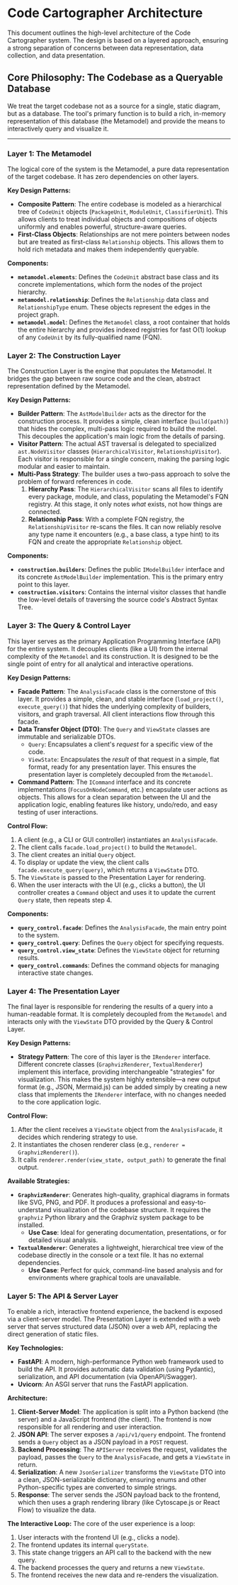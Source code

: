 # Code Cartographer Architecture

This document outlines the high-level architecture of the Code Cartographer
system. The design is based on a layered approach, ensuring a strong
separation of concerns between data representation, data collection, and
data presentation.

## Core Philosophy: The Codebase as a Queryable Database

We treat the target codebase not as a source for a single, static diagram, but
as a database. The tool's primary function is to build a rich, in-memory
representation of this database (the Metamodel) and provide the means to
interactively query and visualize it.

---

### Layer 1: The Metamodel

The logical core of the system is the Metamodel, a pure data representation of
the target codebase. It has zero dependencies on other layers.

**Key Design Patterns:**
*   **Composite Pattern**: The entire codebase is modeled as a hierarchical tree of `CodeUnit` objects (`PackageUnit`, `ModuleUnit`, `ClassifierUnit`). This allows clients to treat individual objects and compositions of objects uniformly and enables powerful, structure-aware queries.
*   **First-Class Objects**: Relationships are not mere pointers between nodes but are treated as first-class `Relationship` objects. This allows them to hold rich metadata and makes them independently queryable.

**Components:**
*   **`metamodel.elements`**: Defines the `CodeUnit` abstract base class and its concrete implementations, which form the nodes of the project hierarchy.
*   **`metamodel.relationship`**: Defines the `Relationship` data class and `RelationshipType` enum. These objects represent the edges in the project graph.
*   **`metamodel.model`**: Defines the `Metamodel` class, a root container that holds the entire hierarchy and provides indexed registries for fast O(1) lookup of any `CodeUnit` by its fully-qualified name (FQN).

### Layer 2: The Construction Layer

The Construction Layer is the engine that populates the Metamodel. It bridges the gap between raw source code and the clean, abstract representation defined by the Metamodel.

**Key Design Patterns:**
*   **Builder Pattern**: The `AstModelBuilder` acts as the director for the construction process. It provides a simple, clean interface (`build(path)`) that hides the complex, multi-pass logic required to build the model. This decouples the application's main logic from the details of parsing.
*   **Visitor Pattern**: The actual AST traversal is delegated to specialized `ast.NodeVisitor` classes (`HierarchicalVisitor`, `RelationshipVisitor`). Each visitor is responsible for a single concern, making the parsing logic modular and easier to maintain.
*   **Multi-Pass Strategy**: The builder uses a two-pass approach to solve the problem of forward references in code.
    1.  **Hierarchy Pass**: The `HierarchicalVisitor` scans all files to identify every package, module, and class, populating the Metamodel's FQN registry. At this stage, it only notes *what* exists, not how things are connected.
    2.  **Relationship Pass**: With a complete FQN registry, the `RelationshipVisitor` re-scans the files. It can now reliably resolve any type name it encounters (e.g., a base class, a type hint) to its FQN and create the appropriate `Relationship` object.

**Components:**
*   **`construction.builders`**: Defines the public `IModelBuilder` interface and its concrete `AstModelBuilder` implementation. This is the primary entry point to this layer.
*   **`construction.visitors`**: Contains the internal visitor classes that handle the low-level details of traversing the source code's Abstract Syntax Tree.

### Layer 3: The Query & Control Layer

This layer serves as the primary Application Programming Interface (API) for the entire system. It decouples clients (like a UI) from the internal complexity of the `Metamodel` and its construction. It is designed to be the single point of entry for all analytical and interactive operations.

**Key Design Patterns:**
*   **Facade Pattern**: The `AnalysisFacade` class is the cornerstone of this layer. It provides a simple, clean, and stable interface (`load_project()`, `execute_query()`) that hides the underlying complexity of builders, visitors, and graph traversal. All client interactions flow through this facade.
*   **Data Transfer Object (DTO)**: The `Query` and `ViewState` classes are immutable and serializable DTOs.
    *   `Query`: Encapsulates a client's *request* for a specific view of the code.
    *   `ViewState`: Encapsulates the *result* of that request in a simple, flat format, ready for any presentation layer. This ensures the presentation layer is completely decoupled from the `Metamodel`.
*   **Command Pattern**: The `ICommand` interface and its concrete implementations (`FocusOnNodeCommand`, etc.) encapsulate user actions as objects. This allows for a clean separation between the UI and the application logic, enabling features like history, undo/redo, and easy testing of user interactions.

**Control Flow:**
1.  A client (e.g., a CLI or GUI controller) instantiates an `AnalysisFacade`.
2.  The client calls `facade.load_project()` to build the `Metamodel`.
3.  The client creates an initial `Query` object.
4.  To display or update the view, the client calls `facade.execute_query(query)`, which returns a `ViewState` DTO.
5.  The `ViewState` is passed to the Presentation Layer for rendering.
6.  When the user interacts with the UI (e.g., clicks a button), the UI controller creates a `Command` object and uses it to update the current `Query` state, then repeats step 4.

**Components:**
*   **`query_control.facade`**: Defines the `AnalysisFacade`, the main entry point to the system.
*   **`query_control.query`**: Defines the `Query` object for specifying requests.
*   **`query_control.view_state`**: Defines the `ViewState` object for returning results.
*   **`query_control.commands`**: Defines the command objects for managing interactive state changes.

### Layer 4: The Presentation Layer

The final layer is responsible for rendering the results of a query into a human-readable format. It is completely decoupled from the `Metamodel` and interacts only with the `ViewState` DTO provided by the Query & Control Layer.

**Key Design Patterns:**
*   **Strategy Pattern**: The core of this layer is the `IRenderer` interface. Different concrete classes (`GraphvizRenderer`, `TextualRenderer`) implement this interface, providing interchangeable "strategies" for visualization. This makes the system highly extensible—a new output format (e.g., JSON, Mermaid.js) can be added simply by creating a new class that implements the `IRenderer` interface, with no changes needed to the core application logic.

**Control Flow:**
1.  After the client receives a `ViewState` object from the `AnalysisFacade`, it decides which rendering strategy to use.
2.  It instantiates the chosen renderer class (e.g., `renderer = GraphvizRenderer()`).
3.  It calls `renderer.render(view_state, output_path)` to generate the final output.

**Available Strategies:**
*   **`GraphvizRenderer`**: Generates high-quality, graphical diagrams in formats like SVG, PNG, and PDF. It produces a professional and easy-to-understand visualization of the codebase structure. It requires the `graphviz` Python library and the Graphviz system package to be installed.
    *   **Use Case**: Ideal for generating documentation, presentations, or for detailed visual analysis.
*   **`TextualRenderer`**: Generates a lightweight, hierarchical tree view of the codebase directly in the console or a text file. It has no external dependencies.
    *   **Use Case**: Perfect for quick, command-line based analysis and for environments where graphical tools are unavailable.

### Layer 5: The API & Server Layer

To enable a rich, interactive frontend experience, the backend is exposed via a client-server model. The Presentation Layer is extended with a web server that serves structured data (JSON) over a web API, replacing the direct generation of static files.

**Key Technologies:**
*   **FastAPI**: A modern, high-performance Python web framework used to build the API. It provides automatic data validation (using Pydantic), serialization, and API documentation (via OpenAPI/Swagger).
*   **Uvicorn**: An ASGI server that runs the FastAPI application.

**Architecture:**
1.  **Client-Server Model**: The application is split into a Python backend (the server) and a JavaScript frontend (the client). The frontend is now responsible for all rendering and user interaction.
2.  **JSON API**: The server exposes a `/api/v1/query` endpoint. The frontend sends a `Query` object as a JSON payload in a `POST` request.
3.  **Backend Processing**: The `APIServer` receives the request, validates the payload, passes the `Query` to the `AnalysisFacade`, and gets a `ViewState` in return.
4.  **Serialization**: A new `JsonSerializer` transforms the `ViewState` DTO into a clean, JSON-serializable dictionary, ensuring enums and other Python-specific types are converted to simple strings.
5.  **Response**: The server sends the JSON payload back to the frontend, which then uses a graph rendering library (like Cytoscape.js or React Flow) to visualize the data.

**The Interactive Loop:**
The core of the user experience is a loop:
1.  User interacts with the frontend UI (e.g., clicks a node).
2.  The frontend updates its internal `queryState`.
3.  This state change triggers an API call to the backend with the new query.
4.  The backend processes the query and returns a new `ViewState`.
5.  The frontend receives the new data and re-renders the visualization.